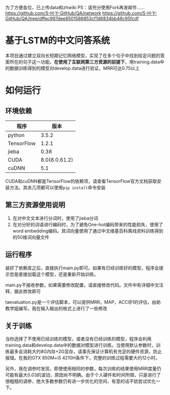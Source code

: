 为了方便各位，已上传data和zhwiki
PS：请充分使用Fork再发邮件……
https://github.com/S-H-Y-GitHub/QA/network
https://github.com/S-H-Y-GitHub/QA/tree/dffec997dee8501586853cf1d6834bb46c95fcdf

# 基于LSTM的中文问答系统 #

本项目通过建立双向长短期记忆网络模型，实现了在多个句子中找到给定问题的答案所在的句子这一功能。**在使用了互联网第三方资源的前提下**，用training.data中的数据训练得到的模型对develop.data进行验证，MRR可达0.75以上

# 如何运行 #

## 环境依赖 ##

| 程序 | 版本 |
|---|---|
| python | 3.5.2 |
| TensorFlow | 1.2.1 |
| jieba | 0.38 |
| CUDA | 8.0(8.0.61.2) |
| cuDNN | 5.1 |

CUDA和cuDNN都是TensorFlow的依赖项，请查看TensorFlow官方文档获取安装方法。其余几项都可以使用`pip install`命令安装

## 第三方资源使用说明 ##

1. 在对中文文本进行分词时，使用了jieba分词
2. 在对分好的词语进行编码时，为了避免One-hot编码带来的性能损失，使用了word embedding编码。其词向量使用了通过中文维基百科离线资料训练得到的50维词向量文件

## 运行程序 ##

装好了依赖库之后，直接执行main.py即可。如果有已经训练好的模型，程序会提示您是直接加载这个模型，还是重新开始训练。

main.py不接收参数，如果需要修改配置，请直接修改代码。文件中有详细中文注释，据此修改即可

taevaluation.py是一个评估脚本，可以提供MRR，MAP，ACC@1的评估，由助教学姐编写。我在输入输出的格式上进行了一些修改


## 关于训练 ##

当你选择了不使用已经训练的模型，或者没有已经训练的模型，程序会利用training.data和develop.data中的数据对模型进行训练。当使用默认参数时，训练最多会消耗大约8G内存+2G显存，请事先保证计算机有充足的硬件资源，防止报错。在我的GTX 850M+i5 4210H条件下，完整的训练过程需要大约12小时。

另外，我在调参时发现，即使使用相同的参数，每次训练的结果使用MRR度量仍可能有最大0.03的波动，原因尚不明确。由于个人硬件和时间所限，只是进行了很粗糙的调参，绝大多数参数仍有进一步优化的空间，有意的话不妨尝试优化一下。
